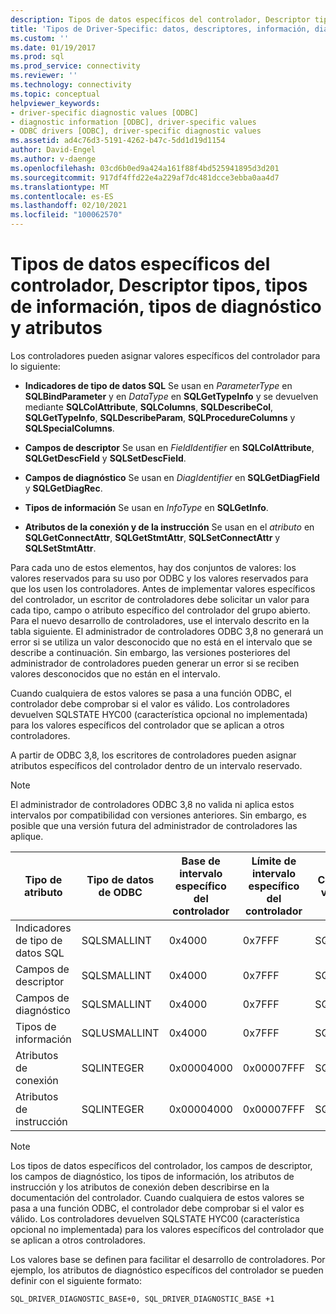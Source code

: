 ```yaml
---
description: Tipos de datos específicos del controlador, Descriptor tipos, tipos de información, tipos de diagnóstico y atributos
title: 'Tipos de Driver-Specific: datos, descriptores, información, diagnóstico | Microsoft Docs'
ms.custom: ''
ms.date: 01/19/2017
ms.prod: sql
ms.prod_service: connectivity
ms.reviewer: ''
ms.technology: connectivity
ms.topic: conceptual
helpviewer_keywords:
- driver-specific diagnostic values [ODBC]
- diagnostic information [ODBC], driver-specific values
- ODBC drivers [ODBC], driver-specific diagnostic values
ms.assetid: ad4c76d3-5191-4262-b47c-5dd1d19d1154
author: David-Engel
ms.author: v-daenge
ms.openlocfilehash: 03cd6b0ed9a424a161f88f4bd525941895d3d201
ms.sourcegitcommit: 917df4ffd22e4a229af7dc481dcce3ebba0aa4d7
ms.translationtype: MT
ms.contentlocale: es-ES
ms.lasthandoff: 02/10/2021
ms.locfileid: "100062570"
---
```

# <a name="driver-specific-data-types-descriptor-types-information-types-diagnostic-types-and-attributes"></a>Tipos de datos específicos del controlador, Descriptor tipos, tipos de información, tipos de diagnóstico y atributos
Los controladores pueden asignar valores específicos del controlador para lo siguiente:  
  
-   **Indicadores de tipo de datos SQL** Se usan en *ParameterType* en **SQLBindParameter** y en *DataType* en **SQLGetTypeInfo** y se devuelven mediante **SQLColAttribute**, **SQLColumns**, **SQLDescribeCol**, **SQLGetTypeInfo**, **SQLDescribeParam**, **SQLProcedureColumns** y **SQLSpecialColumns**.  
  
-   **Campos de descriptor** Se usan en *FieldIdentifier* en **SQLColAttribute**, **SQLGetDescField** y **SQLSetDescField**.  
  
-   **Campos de diagnóstico** Se usan en *DiagIdentifier* en **SQLGetDiagField** y **SQLGetDiagRec**.  
  
-   **Tipos de información** Se usan en *InfoType* en **SQLGetInfo**.  
  
-   **Atributos de la conexión y de la instrucción** Se usan en el *atributo* en **SQLGetConnectAttr**, **SQLGetStmtAttr**, **SQLSetConnectAttr** y **SQLSetStmtAttr**.  
  
 Para cada uno de estos elementos, hay dos conjuntos de valores: los valores reservados para su uso por ODBC y los valores reservados para que los usen los controladores. Antes de implementar valores específicos del controlador, un escritor de controladores debe solicitar un valor para cada tipo, campo o atributo específico del controlador del grupo abierto. Para el nuevo desarrollo de controladores, use el intervalo descrito en la tabla siguiente. El administrador de controladores ODBC 3,8 no generará un error si se utiliza un valor desconocido que no está en el intervalo que se describe a continuación. Sin embargo, las versiones posteriores del administrador de controladores pueden generar un error si se reciben valores desconocidos que no están en el intervalo.  
  
 Cuando cualquiera de estos valores se pasa a una función ODBC, el controlador debe comprobar si el valor es válido. Los controladores devuelven SQLSTATE HYC00 (característica opcional no implementada) para los valores específicos del controlador que se aplican a otros controladores.  
  
 A partir de ODBC 3,8, los escritores de controladores pueden asignar atributos específicos del controlador dentro de un intervalo reservado.  
  
> [!NOTE]  
>  El administrador de controladores ODBC 3,8 no valida ni aplica estos intervalos por compatibilidad con versiones anteriores. Sin embargo, es posible que una versión futura del administrador de controladores las aplique.  
  
|Tipo de atributo|Tipo de datos de ODBC|Base de intervalo específico del controlador|Límite de intervalo específico del controlador|Constante ODBC para el intervalo de valores específicos del controlador|  
|--------------------|--------------------|---------------------------------|----------------------------------|---------------------------------------------------------|  
|Indicadores de tipo de datos SQL|SQLSMALLINT|0x4000|0x7FFF|SQL_DRIVER_SQL_TYPE_BASE|  
|Campos de descriptor|SQLSMALLINT|0x4000|0x7FFF|SQL_DRIVER_DESCRIPTOR_BASE|  
|Campos de diagnóstico|SQLSMALLINT|0x4000|0x7FFF|SQL_DRIVER_DIAGNOSTIC_BASE|  
|Tipos de información|SQLUSMALLINT|0x4000|0x7FFF|SQL_DRIVER_INFO_TYPE_BASE|  
|Atributos de conexión|SQLINTEGER|0x00004000|0x00007FFF|SQL_DRIVER_CONNECT_ATTR_BASE|  
|Atributos de instrucción|SQLINTEGER|0x00004000|0x00007FFF|SQL_DRIVER_STATEMENT_ATTR_BASE|  
  
> [!NOTE]  
>  Los tipos de datos específicos del controlador, los campos de descriptor, los campos de diagnóstico, los tipos de información, los atributos de instrucción y los atributos de conexión deben describirse en la documentación del controlador. Cuando cualquiera de estos valores se pasa a una función ODBC, el controlador debe comprobar si el valor es válido. Los controladores devuelven SQLSTATE HYC00 (característica opcional no implementada) para los valores específicos del controlador que se aplican a otros controladores.  
  
 Los valores base se definen para facilitar el desarrollo de controladores. Por ejemplo, los atributos de diagnóstico específicos del controlador se pueden definir con el siguiente formato:  
  
```  
SQL_DRIVER_DIAGNOSTIC_BASE+0, SQL_DRIVER_DIAGNOSTIC_BASE +1  
```
